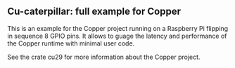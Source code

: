 ## Cu-caterpillar: full example for Copper

This is an example for the Copper project running on a Raspberry Pi flipping in sequence 8 GPIO pins.
It allows to guage the latency and performance of the Copper runtime with minimal user code.

See the crate cu29 for more information about the Copper project.
